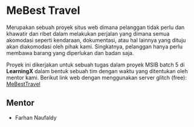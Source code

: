 # MeBest Travel

Merupakan sebuah proyek situs web dimana pelanggan tidak perlu dan khawatir dan ribet dalam melakukan perjalan yang dimana semua akomodasi seperti kendaraan, dokumentasi, atau hal lainnya yang dituju
akan diakomodasi oleh pihak kami. Singkatnya, pelanggan hanya perlu membawa barang yang diperlukan dan badan saja.

Proyek ini dikerjakan untuk sebuah tugas dalam proyek MSIB batch 5 di **LearningX** dalam bentuk sebuah tim dengan waktu yang ditentukan oleh mentor kami. Berikut link web dengan menggunakan server glitch (free): 
[MeBestTravel](https://glitch.com/edit/#!/me-best-travel)

## Mentor
- Farhan Naufaldy
